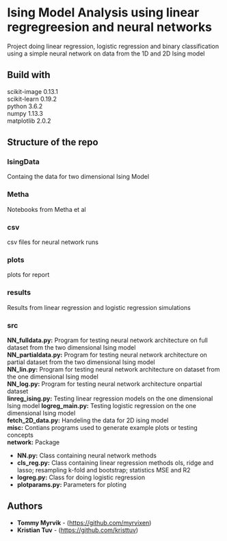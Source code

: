 # Ising Model Analysis using linear regregreesion and neural networks   
Project doing linear regression, logistic regression and binary classification using a simple neural network on data from the 1D and 2D Ising model    
## Build with    
scikit-image    0.13.1      
scikit-learn    0.19.2      
python          3.6.2      
numpy           1.13.3      
matplotlib      2.0.2       
      
    
## Structure of the repo    
### IsingData    
Containg the data for two dimensional Ising Model    
    
### Metha    
Notebooks from Metha et al    
### csv    
csv files for neural network runs    
### plots    
plots for report    
### results    
Results from linear regression and logistic regression simulations  
### src    
**NN_fulldata.py:** Program for testing neural network architecture on full dataset from the two dimensional Ising model    
**NN_partialdata.py:** Program for testing neural network architecture on partial dataset from the two dimensional Ising model   
**NN_lin.py:** Program for testing neural network architecture on dataset from the one dimensional Ising model   
**NN_log.py:** Program for testing neural network architecture onpartial dataset    
**linreg_ising.py:** Testing linear regression models on the one dimensional Ising model
**logreg_main.py:** Testing logistic regression on the one dimensional Ising model    
**fetch_2D_data.py:** Handeling the data for 2D ising model       
**misc:** Contians programs used to generate example plots or testing concepts    
**network:** Package    
* **NN.py:** Class containing neural network methods    
* **cls_reg.py:** Class containing linear regression methods ols, ridge and lasso; resampling k-fold and bootstrap; statistics MSE and R2    
* **logreg.py:** Class for doing logistic regression    
* **plotparams.py:** Parameters for ploting    
    
    
## Authors    
    
* **Tommy Myrvik** - (https://github.com/myrvixen)    
* **Kristian Tuv** - (https://github.com/kristtuv)    
